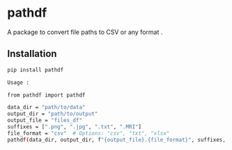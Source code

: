 # pathdf

A package to convert file paths to CSV or any format .

## Installation

```sh
pip install pathdf

Usage : 

from pathdf import pathdf

data_dir = "path/to/data"
output_dir = "path/to/output"
output_file = "files_df"
suffixes = [".png", ".jpg", ".txt", ".MRI"]
file_format = "csv"  # Options: "csv", "txt", "xlsx"
pathdf(data_dir, output_dir, f"{output_file}.{file_format}", suffixes, file_format)